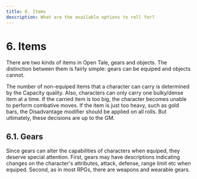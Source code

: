 ```yaml
---
title: 6. Items
description: What are the available options to roll for?
---
```


# 6. Items

There are two kinds of items in Open Tale, gears and objects. The distinction
between them is fairly simple: gears can be equiped and objects cannot.

The number of non-equiped items that a character can carry is determined by
the Capacity quality. Also, characters can only carry one bulky/dense item at a
time. If the carried item is too big, the character becomes unable to perform
combative moves. If the item is just too heavy, such as gold bars, the
Disadvantage modifier should be applied on all rolls. But ultimately, these
decisions are up to the GM.

## 6.1. Gears

Since gears can alter the capabilities of characters when equiped, they deserve
special attention. First, gears may have descriptions indicating changes on
the character's attributes, attack, defense, range limit etc when equiped.
Second, as in most RPGs, there are weapons and wearable gears.
